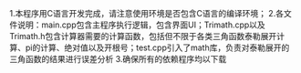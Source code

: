 1.本程序用C语言开发完成，请注意使用环境是否包含C语言的编译环境；
2.各文件说明：main.cpp包含主程序执行逻辑，包含界面UI；Trimath.cpp以及Trimath.h包含计算器需要的计算函数，包括但不限于各类三角函数泰勒展开计算、pi的计算、绝对值以及开根号；test.cpp引入了math库，负责对泰勒展开的三角函数的结果进行误差分析
3.确保所有的依赖程序均以下载